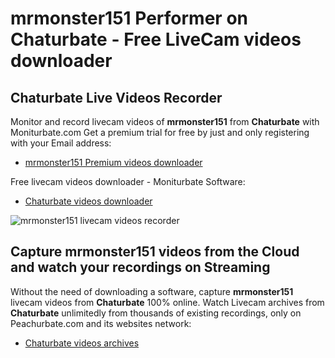 # mrmonster151 Performer on Chaturbate - Free LiveCam videos downloader

## Chaturbate Live Videos Recorder

Monitor and record livecam videos of **mrmonster151** from **Chaturbate** with Moniturbate.com
Get a premium trial for free by just and only registering with your Email address:
* [mrmonster151 Premium videos downloader](https://moniturbate.com/request-demo-licence-key.html)

Free livecam videos downloader - Moniturbate Software:
* [Chaturbate videos downloader](https://moniturbate.com/moniturbate-download-software.html)

![mrmonster151 livecam videos recorder](https://peachurnet.com/templates/moniturbate-software.png)


## Capture mrmonster151 videos from the Cloud and watch your recordings on Streaming

Without the need of downloading a software, capture **mrmonster151** livecam videos from **Chaturbate** 100% online.
Watch Livecam archives from **Chaturbate** unlimitedly from thousands of existing recordings, only on Peachurbate.com and its websites network:
* [Chaturbate videos archives](https://peachurnet.com/)